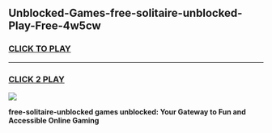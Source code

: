 
## Unblocked-Games-free-solitaire-unblocked-Play-Free-4w5cw
<h3>
<a href="https://premium76.site?title=free-solitaire-unblocked&ref=23A">CLICK TO PLAY</a></h3>
<hr>

<h3>
<a href="https://premium76.site?title=free-solitaire-unblocked&ref=23A">CLICK 2 PLAY</a>
  
</h3>

<a href="https://premium76.site?title=free-solitaire-unblocked&ref=23A"><img src="https://clearcache.store/games.png"></a>


**free-solitaire-unblocked games unblocked: Your Gateway to Fun and Accessible Online Gaming**
